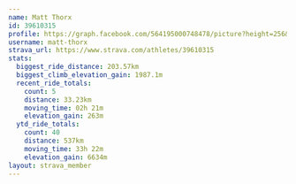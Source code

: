 ```yaml
---
name: Matt Thorx
id: 39610315
profile: https://graph.facebook.com/564195000748478/picture?height=256&width=256
username: matt-thorx
strava_url: https://www.strava.com/athletes/39610315
stats:
  biggest_ride_distance: 203.57km
  biggest_climb_elevation_gain: 1987.1m
  recent_ride_totals:
    count: 5
    distance: 33.23km
    moving_time: 02h 21m
    elevation_gain: 263m
  ytd_ride_totals:
    count: 40
    distance: 537km
    moving_time: 33h 22m
    elevation_gain: 6634m
layout: strava_member
--- 
```


